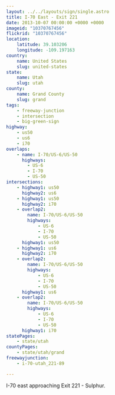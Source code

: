 ```yaml
---
layout: ../../layouts/sign/single.astro
title: I-70 East - Exit 221
date: 2013-10-07 00:00:00 +0000 +0000
imageid: "10370767456"
flickrid: "10370767456"
location:
    latitude: 39.103206
    longitude: -109.197163
country:
    name: United States
    slug: united-states
state:
    name: Utah
    slug: utah
county:
    name: Grand County
    slug: grand
tags:
    - freeway-junction
    - intersection
    - big-green-sign
highway:
    - us50
    - us6
    - i70
overlaps:
    - name: I-70/US-6/US-50
      highways:
        - US-6
        - I-70
        - US-50
intersections:
    - highway1: us50
      highway2: us6
    - highway1: us50
      highway2: i70
    - overlap2:
        name: I-70/US-6/US-50
        highways:
            - US-6
            - I-70
            - US-50
      highway1: us50
    - highway1: us6
      highway2: i70
    - overlap2:
        name: I-70/US-6/US-50
        highways:
            - US-6
            - I-70
            - US-50
      highway1: us6
    - overlap2:
        name: I-70/US-6/US-50
        highways:
            - US-6
            - I-70
            - US-50
      highway1: i70
statePages:
    - state/utah
countyPages:
    - state/utah/grand
freewayjunction:
    - i-70-utah_221-89

---
```

I-70 east approaching Exit 221 - Sulphur.